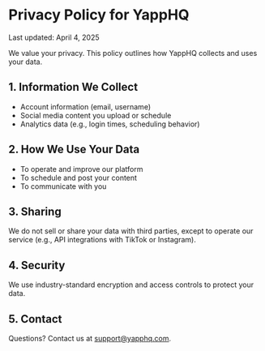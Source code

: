 # Privacy Policy for YappHQ

Last updated: April 4, 2025

We value your privacy. This policy outlines how YappHQ collects and uses your data.

## 1. Information We Collect
- Account information (email, username)
- Social media content you upload or schedule
- Analytics data (e.g., login times, scheduling behavior)

## 2. How We Use Your Data
- To operate and improve our platform
- To schedule and post your content
- To communicate with you

## 3. Sharing
We do not sell or share your data with third parties, except to operate our service (e.g., API integrations with TikTok or Instagram).

## 4. Security
We use industry-standard encryption and access controls to protect your data.

## 5. Contact
Questions? Contact us at support@yapphq.com.
